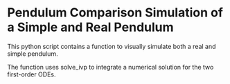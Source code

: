 # Pendulum Comparison Simulation of a Simple and Real Pendulum

This python script contains a function to visually simulate both a real and simple pendulum. 

The function uses solve_ivp to integrate a numerical solution for the two first-order ODEs.
